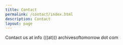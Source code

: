 ```yaml
---
title: Contact
permalink: /contact/index.html
description: Contact
layout: page
---
```


Contact us at info (((at))) archivesoftomorrow dot com